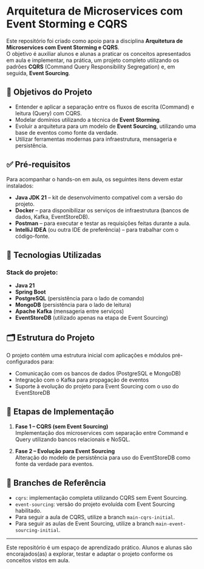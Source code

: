 # Arquitetura de Microservices com Event Storming e CQRS

Este repositório foi criado como apoio para a disciplina **Arquitetura de Microservices com Event Storming e CQRS**.  
O objetivo é auxiliar alunos e alunas a praticar os conceitos apresentados em aula e implementar, na prática, um projeto completo utilizando os padrões **CQRS** (Command Query Responsibility Segregation) e, em seguida, **Event Sourcing**.

## 🎯 Objetivos do Projeto

- Entender e aplicar a separação entre os fluxos de escrita (Command) e leitura (Query) com CQRS.
- Modelar domínios utilizando a técnica de **Event Storming**.
- Evoluir a arquitetura para um modelo de **Event Sourcing**, utilizando uma base de eventos como fonte da verdade.
- Utilizar ferramentas modernas para infraestrutura, mensageria e persistência.

## ✅ Pré-requisitos

Para acompanhar o hands-on em aula, os seguintes itens devem estar instalados:

- **Java JDK 21** – kit de desenvolvimento compatível com a versão do projeto.
- **Docker** – para disponibilizar os serviços de infraestrutura (bancos de dados, Kafka, EventStoreDB).
- **Postman** – para executar e testar as requisições feitas durante a aula.
- **IntelliJ IDEA** (ou outra IDE de preferência) – para trabalhar com o código-fonte.

## 🧰 Tecnologias Utilizadas

### Stack do projeto:

- **Java 21**
- **Spring Boot**
- **PostgreSQL** (persistência para o lado de comando)
- **MongoDB** (persistência para o lado de leitura)
- **Apache Kafka** (mensageria entre serviços)
- **EventStoreDB** (utilizado apenas na etapa de Event Sourcing)

## 🗂 Estrutura do Projeto

O projeto contém uma estrutura inicial com aplicações e módulos pré-configurados para:

- Comunicação com os bancos de dados (PostgreSQL e MongoDB)
- Integração com o Kafka para propagação de eventos
- Suporte à evolução do projeto para Event Sourcing com o uso do EventStoreDB

## 🚧 Etapas de Implementação

1. **Fase 1 – CQRS (sem Event Sourcing)**  
   Implementação dos microservices com separação entre Command e Query utilizando bancos relacionais e NoSQL.

2. **Fase 2 – Evolução para Event Sourcing**  
   Alteração do modelo de persistência para uso do EventStoreDB como fonte da verdade para eventos.

## 🌿 Branches de Referência

- `cqrs`: implementação completa utilizando CQRS sem Event Sourcing.
- `event-sourcing`: versão do projeto evoluída com Event Sourcing habilitado.
- Para seguir a aula de CQRS, utilize a branch `main-cqrs-initial`.
- Para seguir as aulas de Event Sourcing, utilize a branch `main-event-sourcing-initial`.

---

Este repositório é um espaço de aprendizado prático. Alunos e alunas são encorajados(as) a explorar, testar e adaptar o projeto conforme os conceitos vistos em aula.
